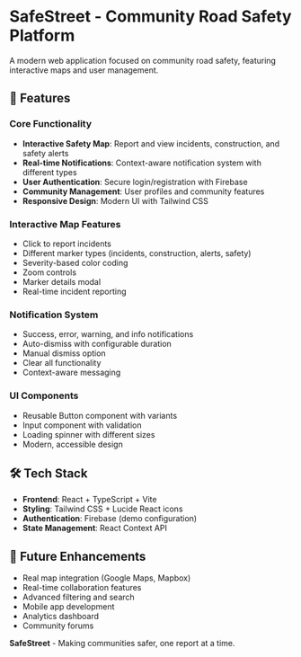 # SafeStreet - Community Road Safety Platform

A modern web application focused on community road safety, featuring interactive maps and user management.

## 🚀 Features

### Core Functionality
- **Interactive Safety Map**: Report and view incidents, construction, and safety alerts
- **Real-time Notifications**: Context-aware notification system with different types
- **User Authentication**: Secure login/registration with Firebase
- **Community Management**: User profiles and community features
- **Responsive Design**: Modern UI with Tailwind CSS

### Interactive Map Features
- Click to report incidents
- Different marker types (incidents, construction, alerts, safety)
- Severity-based color coding
- Zoom controls
- Marker details modal
- Real-time incident reporting

### Notification System
- Success, error, warning, and info notifications
- Auto-dismiss with configurable duration
- Manual dismiss option
- Clear all functionality
- Context-aware messaging

### UI Components
- Reusable Button component with variants
- Input component with validation
- Loading spinner with different sizes
- Modern, accessible design

## 🛠️ Tech Stack

- **Frontend**: React + TypeScript + Vite
- **Styling**: Tailwind CSS + Lucide React icons
- **Authentication**: Firebase (demo configuration)
- **State Management**: React Context API


## 🎯 Future Enhancements

- Real map integration (Google Maps, Mapbox)
- Real-time collaboration features
- Advanced filtering and search
- Mobile app development
- Analytics dashboard
- Community forums



**SafeStreet** - Making communities safer, one report at a time. 
